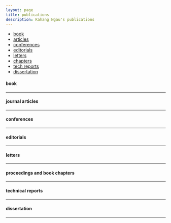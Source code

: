 ```yaml
---
layout: page
title: publications
description: Kahang Ngau's publications
---
```


<div class="navbar">
    <div class="navbar-inner">
        <ul class="nav">
            <li><a href="#book">book</a></li>
            <li><a href="#articles">articles</a></li>
            <li><a href="#conferences">conferences</a></li>
            <li><a href="#editorials">editorials</a></li>
            <li><a href="#letters">letters</a></li>
            <li><a href="#chapters">chapters</a></li>
            <li><a href="#techreports">tech reports</a></li>
            <li><a href="#thesis">dissertation</a></li>
        </ul>
    </div>
</div>


#### <a name="book"></a>book


---

#### <a name="articles"></a>journal articles

---


#### <a name="conferences"></a>conferences

---


#### <a name="editorials"></a>editorials

---


#### <a name="letters"></a>letters

---


#### <a name="chapters"></a>proceedings and book chapters

---


#### <a name="techreports"></a>technical reports

---


#### <a name="thesis"></a>dissertation

---


